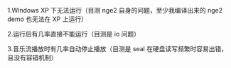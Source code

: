 ﻿
1.Windows XP 下无法运行（目测 nge2 自身的问题，至少我编译出来的 nge2 demo 也无法在 XP 上运行）

2.运行后有几率直接不能运行（目测是 io 问题）

3.音乐流播放时有几率自动停止播放（目测是 seal 在硬盘读写频繁时容易出错，且没有容错机制）
